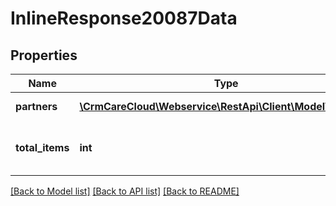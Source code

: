 # InlineResponse20087Data

## Properties
Name | Type | Description | Notes
------------ | ------------- | ------------- | -------------
**partners** | [**\CrmCareCloud\Webservice\RestApi\Client\Model\Partner[]**](Partner.md) | List of a partners. | [optional] 
**total_items** | **int** | The number of all found partners. | [optional] 

[[Back to Model list]](../../README.md#documentation-for-models) [[Back to API list]](../../README.md#documentation-for-api-endpoints) [[Back to README]](../../README.md)

